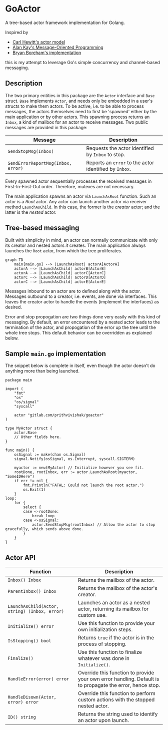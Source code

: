 # GoActor

A tree-based actor framework implementation for Golang.

Inspired by

- [Carl Hewitt's actor model](https://www.youtube.com/watch?v=7erJ1DV_Tlo)
- [Alan Kay's Message-Oriented Programming](https://wiki.c2.com/?AlanKayOnMessaging)
- [Bryan Boreham's implementation](https://www.youtube.com/watch?v=yCbon_9yGVs)

this is my attempt to leverage Go's simple concurrency and channel-based messaging.

## Description

The two primary entities in this package are the `Actor` interface and `Base` struct. `Base` implements `Actor`, and needs only be embedded in a user's structs to make them actors. To be active, i.e. to be able to process messages, the actors themselves need to first be 'spawned' either by the main application or by other actors. This spawning process returns an `Inbox`, a kind of mailbox for an actor to receive messages. Two public messages are provided in this package:

| Message | Description |
| --- | --- |
| `SendStopMsg(Inbox)` | Requests the actor identified by `Inbox` to stop. |
| `SendErrorReportMsg(Inbox, error)` | Reports an `error` to the actor identified by `Inbox`. |

Every spawned actor sequentially processes the received messages in First-In-First-Out order. Therefore, mutexes are not necessary.

The main application spawns an actor via `LaunchAsRoot` function. Such an actor is a *Root* actor. Any actor can launch another actor via receiver method `LaunchAsChild`. In this case, the former is the *creator* actor; and the latter is the *nested* actor.

## Tree-based messaging

Built with simplicity in mind, an actor can normally communicate with only its creator and nested actors _it_ creates. The main application always launches the `Root` actor, from which the tree proliferates.

```mermaid
graph TD
    main[main.go] --> |LaunchAsRoot| actorA[ActorA]
    actorA --> |LaunchAsChild| actorB[ActorB]
    actorA --> |LaunchAsChild| actorC[ActorC]
    actorC --> |LaunchAsChild| actorD[ActorD]
    actorC --> |LaunchAsChild| actorE[ActorE]
```

Messages inbound to an actor are to defined along with the actor. Messages outbound to a creator, i.e. events, are done via interfaces.
This leaves the creator actor to handle the events (implement the interfaces) as desired.

Error and stop propogation are two things done very easily with this kind of messaging. By default, an error encountered by a nested actor leads to the termination of the actor, and propogation of the error up the tree until the whole tree stops. This default behavior can be overridden as explained below.

## Sample `main.go` implementation

The snippet below is complete in itself, even though the actor doesn't do anything more than being launched.

```
package main

import (
    "fmt"
	"os"
	"os/signal"
	"syscall"

	actor "gitlab.com/prithvivishak/goactor"
)

type MyActor struct {
    actor.Base
    // Other fields here.
}

func main() {
	osSignal := make(chan os.Signal)
	signal.Notify(osSignal, os.Interrupt, syscall.SIGTERM)

	myactor := new(MyActor) // Initialize however you see fit.
	rootDone, rootInbox, err := actor.LaunchAsRoot(myactor, "SomeIDHere")
	if err != nil {
		fmt.Println("FATAL: Could not launch the root actor.")
		os.Exit(1)
	}
loop:
	for {
		select {
		case <-rootDone:
			break loop
		case <-osSignal:
			actor.SendStopMsg(rootInbox) // Allow the actor to stop gracefully, which sends above done.
		}
	}
}
```

## Actor API

| Function | Description |
| --- | --- |
| `Inbox() Inbox` | Returns the mailbox of the actor. |
| `ParentInbox() Inbox` | Returns the mailbox of the actor's creator. |
| `LaunchAsChild(Actor, string) (Inbox, error)` | Launches an actor as a nested actor, returning its mailbox for custom use.  |
| `Initialize() error` | Use this function to provide your own initialization steps. |
| `IsStopping() bool` | Returns `true` if the actor is in the process of stopping. |
| `Finalize()` | Use this function to finalize whatever was done in `Initialize()`. |
| `HandleError(error) error` | Override this function to provide your own error handling. Default is to propagate the error, hence stop. |
| `HandleDisown(Actor, error) error` | Override this function to perform custom actions with the stopped nested actor. |
| `ID() string` | Returns the string used to identify an actor upon launch. |
